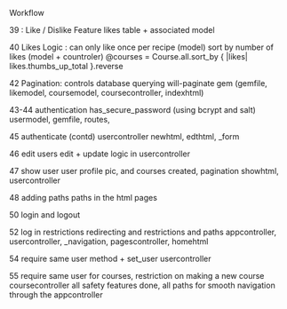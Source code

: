 Workflow

39 : Like / Dislike Feature
  likes table + associated model
  
40 Likes Logic : can only like once per recipe (model)
  sort by number of likes (model + countroler)
  @courses = Course.all.sort_by { |likes| likes.thumbs_up_total }.reverse

42 Pagination: controls database querying
  will-paginate gem (gemfile, likemodel, coursemodel, coursecontroller, indexhtml)
  
43-44 authentication
  has_secure_password (using bcrypt and salt)
  usermodel, gemfile, routes,
  
45 authenticate (contd)
  usercontroller newhtml, edthtml, _form
  
46 edit users
  edit + update logic in usercontroller
  
47 show user
  user profile pic, and courses created, pagination
  showhtml, usercontroller
  
48 adding paths
  paths in the html pages
  
50 login and logout

52 log in restrictions
  redirecting and restrictions and paths
  appcontroller, usercontroller, _navigation, pagescontroller, homehtml
  
54 require same user method + set_user
  usercontroller
  
55 require same user for courses, restriction on making a new course
  coursecontroller
  all safety features done, all paths for smooth navigation through the appcontroller